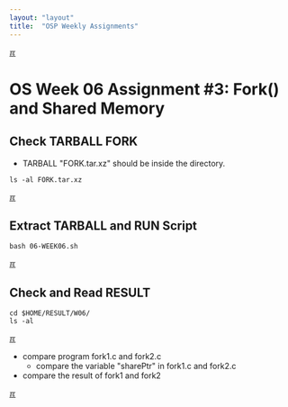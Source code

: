 ```yaml
---
layout: "layout"
title:  "OSP Weekly Assignments"
---
```


[&#x213C;](#idxXXX)<br id="idx000">
# OS Week 06 Assignment #3: Fork() and Shared Memory

## Check TARBALL FORK 

* TARBALL "FORK.tar.xz" should be inside the directory.

```
ls -al FORK.tar.xz

```

[&#x213C;](#)<br id="idx001">
## Extract TARBALL and RUN Script

```
bash 06-WEEK06.sh

```

[&#x213C;](#)<br id="idx002">
## Check and Read RESULT

```
cd $HOME/RESULT/W06/
ls -al

```

[&#x213C;](#)<br id="idx003">

* compare program fork1.c and fork2.c
  * compare the variable "sharePtr" in fork1.c and fork2.c
* compare the result of fork1 and fork2


[&#x213C;](#)<br id="idxXXX"><br>

